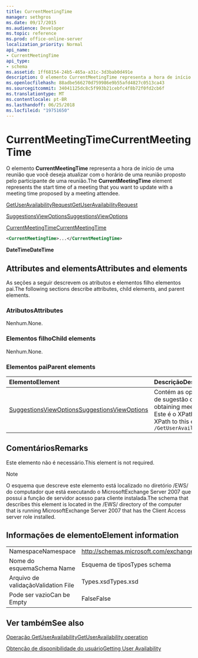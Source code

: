 ```yaml
---
title: CurrentMeetingTime
manager: sethgros
ms.date: 09/17/2015
ms.audience: Developer
ms.topic: reference
ms.prod: office-online-server
localization_priority: Normal
api_name:
- CurrentMeetingTime
api_type:
- schema
ms.assetid: 1ff68154-24b5-465a-a31c-3d3bab0d491e
description: O elemento CurrentMeetingTime representa a hora de início de uma reunião que você deseja atualizar com o horário de uma reunião proposto pelo participante de uma reunião.
ms.openlocfilehash: 88adbe566270d759986e9b55afd4827c0513ca43
ms.sourcegitcommit: 34041125dc8c5f993b21cebfc4f8b72f0fd2cb6f
ms.translationtype: MT
ms.contentlocale: pt-BR
ms.lasthandoff: 06/25/2018
ms.locfileid: "19751650"
---
```

# <a name="currentmeetingtime"></a><span data-ttu-id="0e98b-103">CurrentMeetingTime</span><span class="sxs-lookup"><span data-stu-id="0e98b-103">CurrentMeetingTime</span></span>

<span data-ttu-id="0e98b-104">O elemento **CurrentMeetingTime** representa a hora de início de uma reunião que você deseja atualizar com o horário de uma reunião proposto pelo participante de uma reunião.</span><span class="sxs-lookup"><span data-stu-id="0e98b-104">The **CurrentMeetingTime** element represents the start time of a meeting that you want to update with a meeting time proposed by a meeting attendee.</span></span> 
  
[<span data-ttu-id="0e98b-105">GetUserAvailabilityRequest</span><span class="sxs-lookup"><span data-stu-id="0e98b-105">GetUserAvailabilityRequest</span></span>](getuseravailabilityrequest.md)
  
[<span data-ttu-id="0e98b-106">SuggestionsViewOptions</span><span class="sxs-lookup"><span data-stu-id="0e98b-106">SuggestionsViewOptions</span></span>](suggestionsviewoptions.md)
  
[<span data-ttu-id="0e98b-107">CurrentMeetingTime</span><span class="sxs-lookup"><span data-stu-id="0e98b-107">CurrentMeetingTime</span></span>](currentmeetingtime.md)
  
```xml
<CurrentMeetingTime>...</CurrentMeetingTime>
```

 <span data-ttu-id="0e98b-108">**DateTime**</span><span class="sxs-lookup"><span data-stu-id="0e98b-108">**DateTime**</span></span>
## <a name="attributes-and-elements"></a><span data-ttu-id="0e98b-109">Attributes and elements</span><span class="sxs-lookup"><span data-stu-id="0e98b-109">Attributes and elements</span></span>

<span data-ttu-id="0e98b-110">As seções a seguir descrevem os atributos e elementos filho elementos pai.</span><span class="sxs-lookup"><span data-stu-id="0e98b-110">The following sections describe attributes, child elements, and parent elements.</span></span>
  
### <a name="attributes"></a><span data-ttu-id="0e98b-111">Atributos</span><span class="sxs-lookup"><span data-stu-id="0e98b-111">Attributes</span></span>

<span data-ttu-id="0e98b-112">Nenhum.</span><span class="sxs-lookup"><span data-stu-id="0e98b-112">None.</span></span>
  
### <a name="child-elements"></a><span data-ttu-id="0e98b-113">Elementos filho</span><span class="sxs-lookup"><span data-stu-id="0e98b-113">Child elements</span></span>

<span data-ttu-id="0e98b-114">Nenhum.</span><span class="sxs-lookup"><span data-stu-id="0e98b-114">None.</span></span>
  
### <a name="parent-elements"></a><span data-ttu-id="0e98b-115">Elementos pai</span><span class="sxs-lookup"><span data-stu-id="0e98b-115">Parent elements</span></span>

|<span data-ttu-id="0e98b-116">**Elemento**</span><span class="sxs-lookup"><span data-stu-id="0e98b-116">**Element**</span></span>|<span data-ttu-id="0e98b-117">**Descrição**</span><span class="sxs-lookup"><span data-stu-id="0e98b-117">**Description**</span></span>|
|:-----|:-----|
|[<span data-ttu-id="0e98b-118">SuggestionsViewOptions</span><span class="sxs-lookup"><span data-stu-id="0e98b-118">SuggestionsViewOptions</span></span>](suggestionsviewoptions.md) <br/> |<span data-ttu-id="0e98b-119">Contém as opções para a obtenção de informações de sugestão de reunião.</span><span class="sxs-lookup"><span data-stu-id="0e98b-119">Contains the options for obtaining meeting suggestion information.</span></span>  <br/> <span data-ttu-id="0e98b-120">Este é o XPath a este elemento:</span><span class="sxs-lookup"><span data-stu-id="0e98b-120">The following is the XPath to this element:</span></span>  <br/>  `/GetUserAvailabilityRequest/SuggestionViewOptions` <br/> |
   
## <a name="remarks"></a><span data-ttu-id="0e98b-121">Comentários</span><span class="sxs-lookup"><span data-stu-id="0e98b-121">Remarks</span></span>

<span data-ttu-id="0e98b-122">Este elemento não é necessário.</span><span class="sxs-lookup"><span data-stu-id="0e98b-122">This element is not required.</span></span>
  
> [!NOTE]
> <span data-ttu-id="0e98b-123">O esquema que descreve este elemento está localizado no diretório /EWS/ do computador que está executando o MicrosoftExchange Server 2007 que possui a função de servidor acesso para cliente instalada.</span><span class="sxs-lookup"><span data-stu-id="0e98b-123">The schema that describes this element is located in the /EWS/ directory of the computer that is running MicrosoftExchange Server 2007 that has the Client Access server role installed.</span></span> 
  
## <a name="element-information"></a><span data-ttu-id="0e98b-124">Informações de elemento</span><span class="sxs-lookup"><span data-stu-id="0e98b-124">Element information</span></span>

|||
|:-----|:-----|
|<span data-ttu-id="0e98b-125">Namespace</span><span class="sxs-lookup"><span data-stu-id="0e98b-125">Namespace</span></span>  <br/> |http://schemas.microsoft.com/exchange/services/2006/types  <br/> |
|<span data-ttu-id="0e98b-126">Nome do esquema</span><span class="sxs-lookup"><span data-stu-id="0e98b-126">Schema Name</span></span>  <br/> |<span data-ttu-id="0e98b-127">Esquema de tipos</span><span class="sxs-lookup"><span data-stu-id="0e98b-127">Types schema</span></span>  <br/> |
|<span data-ttu-id="0e98b-128">Arquivo de validação</span><span class="sxs-lookup"><span data-stu-id="0e98b-128">Validation File</span></span>  <br/> |<span data-ttu-id="0e98b-129">Types.xsd</span><span class="sxs-lookup"><span data-stu-id="0e98b-129">Types.xsd</span></span>  <br/> |
|<span data-ttu-id="0e98b-130">Pode ser vazio</span><span class="sxs-lookup"><span data-stu-id="0e98b-130">Can be Empty</span></span>  <br/> |<span data-ttu-id="0e98b-131">False</span><span class="sxs-lookup"><span data-stu-id="0e98b-131">False</span></span>  <br/> |
   
## <a name="see-also"></a><span data-ttu-id="0e98b-132">Ver também</span><span class="sxs-lookup"><span data-stu-id="0e98b-132">See also</span></span>



[<span data-ttu-id="0e98b-133">Operação GetUserAvailability</span><span class="sxs-lookup"><span data-stu-id="0e98b-133">GetUserAvailability operation</span></span>](getuseravailability-operation.md)


[<span data-ttu-id="0e98b-134">Obtenção de disponibilidade do usuário</span><span class="sxs-lookup"><span data-stu-id="0e98b-134">Getting User Availability</span></span>](http://msdn.microsoft.com/library/d4133fcb-9b0f-4e6b-aadf-a389da83516a%28Office.15%29.aspx)

